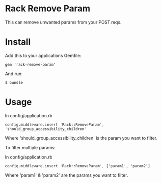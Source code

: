 Rack Remove Param
=================

This can remove unwanted params from your POST reqs.

Install
=======

Add this to your applications Gemfile:

    gem 'rack-remove-param'

And run:

    $ bundle

Usage
=====

In config/application.rb

    config.middleware.insert 'Rack::RemoveParam', 'should_group_accessibility_children'

Where 'should_group_accessibility_children' is the param you want to filter.

To filter multiple params:

In config/application.rb

    config.middleware.insert 'Rack::RemoveParam', ['param1', 'param2']

Where 'param1' & 'param2' are the params you want to filter.

